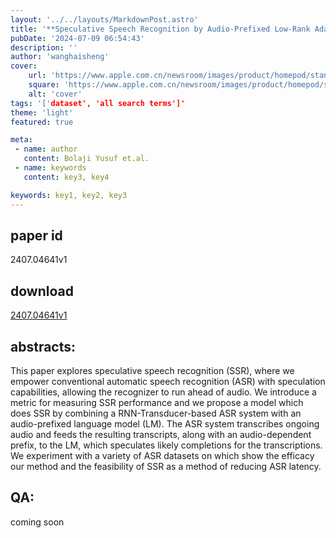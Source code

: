 ```yaml
---
layout: '../../layouts/MarkdownPost.astro'
title: '**Speculative Speech Recognition by Audio-Prefixed Low-Rank Adaptation of Language Models**'
pubDate: '2024-07-09 06:54:43'
description: ''
author: 'wanghaisheng'
cover:
    url: 'https://www.apple.com.cn/newsroom/images/product/homepod/standard/Apple-HomePod-hero-230118_big.jpg.large_2x.jpg'
    square: 'https://www.apple.com.cn/newsroom/images/product/homepod/standard/Apple-HomePod-hero-230118_big.jpg.large_2x.jpg'
    alt: 'cover'
tags: '['dataset', 'all search terms']' 
theme: 'light'
featured: true

meta:
 - name: author
   content: Bolaji Yusuf et.al.
 - name: keywords
   content: key3, key4

keywords: key1, key2, key3
---
```


## paper id
2407.04641v1
## download
[2407.04641v1](http://arxiv.org/abs/2407.04641v1)
## abstracts:
This paper explores speculative speech recognition (SSR), where we empower conventional automatic speech recognition (ASR) with speculation capabilities, allowing the recognizer to run ahead of audio. We introduce a metric for measuring SSR performance and we propose a model which does SSR by combining a RNN-Transducer-based ASR system with an audio-prefixed language model (LM). The ASR system transcribes ongoing audio and feeds the resulting transcripts, along with an audio-dependent prefix, to the LM, which speculates likely completions for the transcriptions. We experiment with a variety of ASR datasets on which show the efficacy our method and the feasibility of SSR as a method of reducing ASR latency.
## QA:
coming soon
